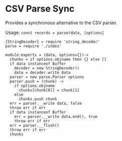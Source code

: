 
# CSV Parse Sync

Provides a synchronous alternative to the CSV parser.

Usage: `const records = parse(data, [options]`

    {StringDecoder} = require 'string_decoder'
    parse = require './index'

    module.exports = (data, options={})->
      chunks = if options.objname then {} else []
      if data instanceof Buffer
        decoder = new StringDecoder()
        data = decoder.write data
      parser = new parse.Parser options
      parser.push = (chunk) ->
        if options.objname
          chunks[chunk[0]] = chunk[1]
        else
          chunks.push chunk
      err = parser.__write data, false
      throw err if err
      if data instanceof Buffer
        err = parser.__write data.end(), true
        throw err if err
      err = parser.__flush()
      throw err if err
      chunks
